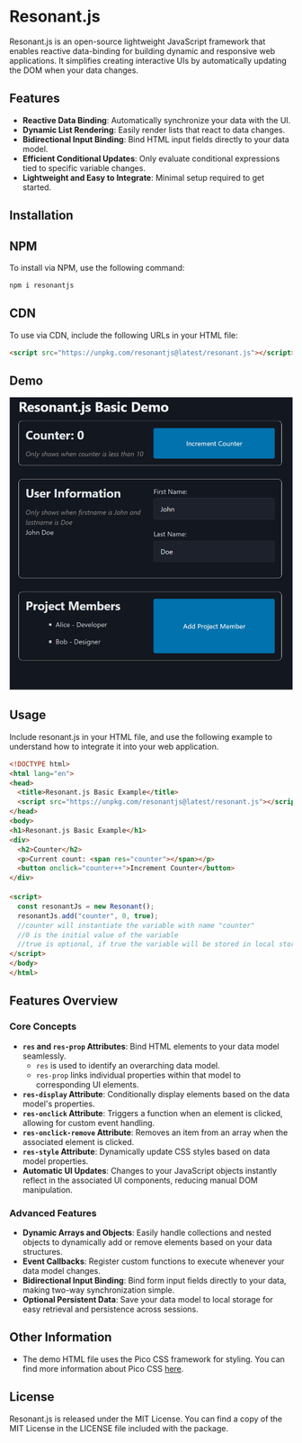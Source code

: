 # Resonant.js

Resonant.js is an open-source lightweight JavaScript framework that enables reactive data-binding for building dynamic and responsive web applications. It simplifies creating interactive UIs by automatically updating the DOM when your data changes.

## Features

- **Reactive Data Binding**: Automatically synchronize your data with the UI.
- **Dynamic List Rendering**: Easily render lists that react to data changes.
- **Bidirectional Input Binding**: Bind HTML input fields directly to your data model.
- **Efficient Conditional Updates**: Only evaluate conditional expressions tied to specific variable changes.
- **Lightweight and Easy to Integrate**: Minimal setup required to get started.
## Installation
## NPM
To install via NPM, use the following command:

```bash 
npm i resonantjs
```

## CDN
To use via CDN, include the following URLs in your HTML file:

```html 
<script src="https://unpkg.com/resonantjs@latest/resonant.js"></script>
```

## Demo
![](https://github.com/amurgola/ResonantJs/blob/main/Demo.gif)

## Usage
Include resonant.js in your HTML file, and use the following example to understand how to integrate it into your web application.

```html
<!DOCTYPE html>
<html lang="en">
<head>
  <title>Resonant.js Basic Example</title>
  <script src="https://unpkg.com/resonantjs@latest/resonant.js"></script>
</head>
<body>
<h1>Resonant.js Basic Example</h1>
<div>
  <h2>Counter</h2>
  <p>Current count: <span res="counter"></span></p>
  <button onclick="counter++">Increment Counter</button>
</div>

<script>
  const resonantJs = new Resonant();
  resonantJs.add("counter", 0, true);
  //counter will instantiate the variable with name "counter"
  //0 is the initial value of the variable
  //true is optional, if true the variable will be stored in local storage
</script>
</body>
</html>
```

## Features Overview

### Core Concepts
- **`res` and `res-prop` Attributes**: Bind HTML elements to your data model seamlessly.
    - `res` is used to identify an overarching data model.
    - `res-prop` links individual properties within that model to corresponding UI elements.
- **`res-display` Attribute**: Conditionally display elements based on the data model's properties.
- **`res-onclick` Attribute**: Triggers a function when an element is clicked, allowing for custom event handling.
- **`res-onclick-remove` Attribute**: Removes an item from an array when the associated element is clicked.
- **`res-style` Attribute**: Dynamically update CSS styles based on data model properties.
- **Automatic UI Updates**: Changes to your JavaScript objects instantly reflect in the associated UI components, reducing manual DOM manipulation.

### Advanced Features
- **Dynamic Arrays and Objects**: Easily handle collections and nested objects to dynamically add or remove elements based on your data structures.
- **Event Callbacks**: Register custom functions to execute whenever your data model changes.
- **Bidirectional Input Binding**: Bind form input fields directly to your data, making two-way synchronization simple.
- **Optional Persistent Data**: Save your data model to local storage for easy retrieval and persistence across sessions.

## Other Information
- The demo HTML file uses the Pico CSS framework for styling. You can find more information about Pico CSS [here](https://picocss.com/).

## License

Resonant.js is released under the MIT License. You can find a copy of the MIT License in the LICENSE file included with the package.
